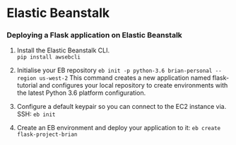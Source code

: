 # Elastic Beanstalk

### Deploying a Flask application on Elastic Beanstalk

1. Install the Elastic Beanstalk CLI.  
`pip install awsebcli`

2. Initialise your EB repository
`eb init -p python-3.6 brian-personal --region us-west-2`
This command creates a new application named flask-tutorial and configures your local repository to create environments with the latest Python 3.6 platform configuration.  

3. Configure a default keypair so you can connect to the EC2 instance via. SSH:
`eb init`

4. Create an EB environment and deploy your application to it:
`eb create flask-project-brian`

